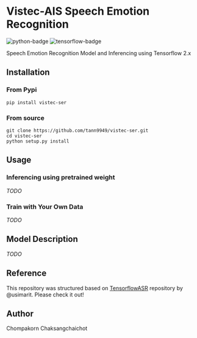# Vistec-AIS Speech Emotion Recognition
![python-badge](https://img.shields.io/badge/python-%3E%3D3.6-blue?logo=python)
![tensorflow-badge](https://img.shields.io/badge/tensorflow-%3E%3D2.4.0-orange?logo=tensorflow)

Speech Emotion Recognition Model and Inferencing using Tensorflow 2.x

## Installation
### From Pypi
```shell
pip install vistec-ser
```

### From source
```shell
git clone https://github.com/tann9949/vistec-ser.git
cd vistec-ser
python setup.py install
```

## Usage
### Inferencing using pretrained weight
*TODO*

### Train with Your Own Data
*TODO*

## Model Description
*TODO*

## Reference
This repository was structured based on [TensorflowASR](https://github.com/TensorSpeech/TensorFlowASR) repository by
@usimarit. Please check it out!


## Author
Chompakorn Chaksangchaichot